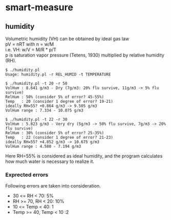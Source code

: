 # smart-measure

## humidity
Volumetric humidity (VH) can be obtained by ideal gas law  
pV = nRT with n = w/M  
i.e. VH: w/V = M/R * p/T  
p is saturation vapor pressure (Tetens, 1930) multiplied by relative humidity (RH).
```
$ ./humidity.pl
Usage: humidity.pl -r REL_HUMID -t TEMPERATURE
```
```
$ ./humidity.pl -t 20 -r 50
VolHum : 8.641 g/m3 - Dry (7g/m3: 20% flu survive, 11g/m3 -> 5% flu survive)
RelHum : 50% (consider 5% of error? 45-55%)
Temp   : 20 (consider 1 degree of error? 19-21)
ideally RH=55? +0.864 g/m3 -> 9.505 g/m3
VolHum range : 7.334 - 10.075 g/m3
```
```
$ ./humidity.pl -t 22 -r 30
VolHum : 5.823 g/m3 - Very dry (5g/m3 -> 50% flu survive, 7g/m3 -> 20% flu survive)
RelHum : 30% (consider 5% of error? 25-35%)
Temp   : 22 (consider 1 degree of error? 21-23)
ideally RH=55? +4.852 g/m3 -> 10.675 g/m3
VolHum range : 4.580 - 7.194 g/m3
```
Here RH=55% is considered as ideal humidity, and the program calculates how much water is necessary to realize it.

### Exprected errors
Following errors are taken into consideration.
- 30 <= RH < 70: 5%
- RH >= 70, RH < 20: 10%
- 10 <= Temp < 40: 1
- Temp >= 40, Temp < 10 :2
